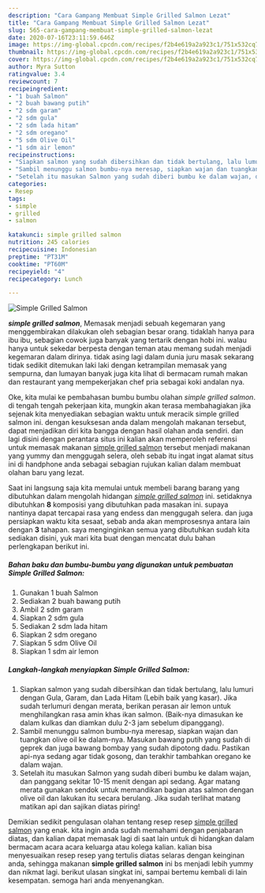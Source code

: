 ```yaml
---
description: "Cara Gampang Membuat Simple Grilled Salmon Lezat"
title: "Cara Gampang Membuat Simple Grilled Salmon Lezat"
slug: 565-cara-gampang-membuat-simple-grilled-salmon-lezat
date: 2020-07-16T23:11:59.646Z
image: https://img-global.cpcdn.com/recipes/f2b4e619a2a923c1/751x532cq70/simple-grilled-salmon-foto-resep-utama.jpg
thumbnail: https://img-global.cpcdn.com/recipes/f2b4e619a2a923c1/751x532cq70/simple-grilled-salmon-foto-resep-utama.jpg
cover: https://img-global.cpcdn.com/recipes/f2b4e619a2a923c1/751x532cq70/simple-grilled-salmon-foto-resep-utama.jpg
author: Myra Sutton
ratingvalue: 3.4
reviewcount: 7
recipeingredient:
- "1 buah Salmon"
- "2 buah bawang putih"
- "2 sdm garam"
- "2 sdm gula"
- "2 sdm lada hitam"
- "2 sdm oregano"
- "5 sdm Olive Oil"
- "1 sdm air lemon"
recipeinstructions:
- "Siapkan salmon yang sudah dibersihkan dan tidak bertulang, lalu lumuri dengan Gula, Garam, dan Lada Hitam (Lebih baik yang kasar). Jika sudah terlumuri dengan merata, berikan perasan air lemon untuk menghilangkan rasa amin khas ikan salmon. (Baik-nya dimasukan ke dalam kulkas dan diamkan dulu 2-3 jam sebelum dipanggang)."
- "Sambil menunggu salmon bumbu-nya meresap, siapkan wajan dan tuangkan olive oil ke dalam-nya. Masukan bawang putih yang sudah di geprek dan juga bawang bombay yang sudah dipotong dadu. Pastikan api-nya sedang agar tidak gosong, dan terakhir tambahkan oregano ke dalam wajan."
- "Setelah itu masukan Salmon yang sudah diberi bumbu ke dalam wajan, dan panggang sekitar 10-15 menit dengan api sedang. Agar matang merata gunakan sendok untuk memandikan bagian atas salmon dengan olive oil dan lakukan itu secara berulang. Jika sudah terlihat matang matikan api dan sajikan diatas piring!"
categories:
- Resep
tags:
- simple
- grilled
- salmon

katakunci: simple grilled salmon 
nutrition: 245 calories
recipecuisine: Indonesian
preptime: "PT31M"
cooktime: "PT60M"
recipeyield: "4"
recipecategory: Lunch

---
```



![Simple Grilled Salmon](https://img-global.cpcdn.com/recipes/f2b4e619a2a923c1/751x532cq70/simple-grilled-salmon-foto-resep-utama.jpg)

<b><i>simple grilled salmon</i></b>, Memasak menjadi sebuah kegemaran yang menggembirakan dilakukan oleh sebagian besar orang. tidaklah hanya para ibu ibu, sebagian cowok juga banyak yang tertarik dengan hobi ini. walau hanya untuk sekedar berpesta dengan teman atau memang sudah menjadi kegemaran dalam dirinya. tidak asing lagi dalam dunia juru masak sekarang tidak sedikit ditemukan laki laki dengan ketrampilan memasak yang sempurna, dan lumayan banyak juga kita lihat di bermacam rumah makan dan restaurant yang mempekerjakan chef pria sebagai koki andalan nya.



Oke, kita mulai ke pembahasan bumbu bumbu olahan <i>simple grilled salmon</i>. di tengah tengah pekerjaan kita, mungkin akan terasa membahagiakan jika sejenak kita menyediakan sebagian waktu untuk meracik simple grilled salmon ini. dengan kesuksesan anda dalam mengolah makanan tersebut, dapat menjadikan diri kita bangga dengan hasil olahan anda sendiri. dan lagi disini dengan perantara situs ini kalian akan memperoleh referensi untuk memasak makanan <u>simple grilled salmon</u> tersebut menjadi makanan yang yummy dan menggugah selera, oleh sebab itu ingat ingat alamat situs ini di handphone anda sebagai sebagian rujukan kalian dalam membuat olahan baru yang lezat.


Saat ini langsung saja kita memulai untuk membeli barang barang yang dibutuhkan dalam mengolah hidangan <u><i>simple grilled salmon</i></u> ini. setidaknya dibutuhkan <b>8</b> komposisi yang dibutuhkan pada masakan ini. supaya nantinya dapat tercapai rasa yang endess dan menggugah selera. dan juga persiapkan waktu kita sesaat, sebab anda akan memprosesnya antara lain dengan <b>3</b> tahapan. saya menginginkan semua yang dibutuhkan sudah kita sediakan disini, yuk mari kita buat dengan mencatat dulu bahan perlengkapan berikut ini.

<!--inarticleads1-->

##### Bahan baku dan bumbu-bumbu yang digunakan untuk pembuatan Simple Grilled Salmon:

1. Gunakan 1 buah Salmon
1. Sediakan 2 buah bawang putih
1. Ambil 2 sdm garam
1. Siapkan 2 sdm gula
1. Sediakan 2 sdm lada hitam
1. Siapkan 2 sdm oregano
1. Siapkan 5 sdm Olive Oil
1. Siapkan 1 sdm air lemon




<!--inarticleads2-->

##### Langkah-langkah menyiapkan Simple Grilled Salmon:

1. Siapkan salmon yang sudah dibersihkan dan tidak bertulang, lalu lumuri dengan Gula, Garam, dan Lada Hitam (Lebih baik yang kasar). Jika sudah terlumuri dengan merata, berikan perasan air lemon untuk menghilangkan rasa amin khas ikan salmon. (Baik-nya dimasukan ke dalam kulkas dan diamkan dulu 2-3 jam sebelum dipanggang).
1. Sambil menunggu salmon bumbu-nya meresap, siapkan wajan dan tuangkan olive oil ke dalam-nya. Masukan bawang putih yang sudah di geprek dan juga bawang bombay yang sudah dipotong dadu. Pastikan api-nya sedang agar tidak gosong, dan terakhir tambahkan oregano ke dalam wajan.
1. Setelah itu masukan Salmon yang sudah diberi bumbu ke dalam wajan, dan panggang sekitar 10-15 menit dengan api sedang. Agar matang merata gunakan sendok untuk memandikan bagian atas salmon dengan olive oil dan lakukan itu secara berulang. Jika sudah terlihat matang matikan api dan sajikan diatas piring!




Demikian sedikit pengulasan olahan tentang resep resep <u>simple grilled salmon</u> yang enak. kita ingin anda sudah memahami dengan penjabaran diatas, dan kalian dapat memasak lagi di saat lain untuk di hidangkan dalam bermacam acara acara keluarga atau kolega kalian. kalian bisa menyesuaikan resep resep yang tertulis diatas selaras dengan keinginan anda, sehingga makanan <b>simple grilled salmon</b> ini bs menjadi lebih yummy dan nikmat lagi. berikut ulasan singkat ini, sampai bertemu kembali di lain kesempatan. semoga hari anda menyenangkan.
